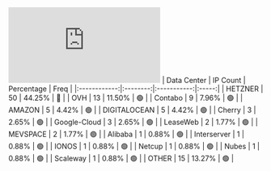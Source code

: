 ![Diagramm](https://github.com/obajay/StateSync-snapshots/blob/main/Projects/Kyve/1/README.md)
| Data Center | IP Count | Percentage | Freq |
|:------------:|:--------:|:-----------:|:-----:|
| HETZNER | 50 | 44.25% | 🔴 |
| OVH | 13 | 11.50% | 🟢 |
| Contabo | 9 | 7.96% | 🟢 |
| AMAZON | 5 | 4.42% | 🟢 |
| DIGITALOCEAN | 5 | 4.42% | 🟢 |
| Cherry | 3 | 2.65% | 🟢 |
| Google-Cloud | 3 | 2.65% | 🟢 |
| LeaseWeb | 2 | 1.77% | 🟢 |
| MEVSPACE | 2 | 1.77% | 🟢 |
| Alibaba | 1 | 0.88% | 🟢 |
| Interserver | 1 | 0.88% | 🟢 |
| IONOS | 1 | 0.88% | 🟢 |
| Netcup | 1 | 0.88% | 🟢 |
| Nubes | 1 | 0.88% | 🟢 |
| Scaleway | 1 | 0.88% | 🟢 |
| OTHER | 15 | 13.27% | 🟢 |